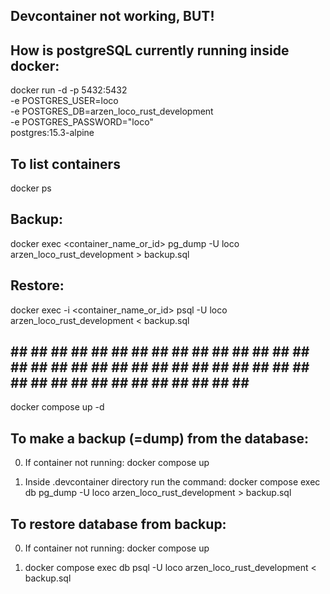 ## Devcontainer not working, BUT!


## How is postgreSQL currently running inside docker:
docker run -d -p 5432:5432 \
  -e POSTGRES_USER=loco \
  -e POSTGRES_DB=arzen_loco_rust_development \
  -e POSTGRES_PASSWORD="loco" \
  postgres:15.3-alpine

## To list containers
docker ps

## Backup:
docker exec <container_name_or_id> pg_dump -U loco arzen_loco_rust_development > backup.sql

## Restore:
docker exec -i <container_name_or_id> psql -U loco arzen_loco_rust_development < backup.sql


## ## ## ## ## ## ## ## ## ## ## ## ## ## ## ## ## ## ## ## ## ## ## ## ## ## ## ## ## ## ## ## ## ## ## ## ## ## ## ## ## ## ## ## 


docker compose up -d

## To make a backup (=dump) from the database:

0. If container not running: docker compose up

1. Inside .devcontainer directory run the command: docker compose exec db pg_dump -U loco arzen_loco_rust_development > backup.sql



## To restore database from backup:

0. If container not running: docker compose up

1. docker compose exec db psql -U loco arzen_loco_rust_development < backup.sql